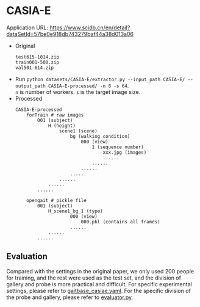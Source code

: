 # CASIA-E
Application URL: https://www.scidb.cn/en/detail?dataSetId=57be0e918db743279baf44a38d013a06
- Original
    ```
    test615-1014.zip
    train001-500.zip
    val501-614.zip
    ```
- Run `python datasets/CASIA-E/extractor.py --input_path CASIA-E/ --output_path CASIA-E-processed/ -n 8 -s 64`. \
  `n` is number of workers. `s` is the target image size.
- Processed
    ```
    CASIA-E-processed
        forTrain # raw images
            001 (subject)
                H (height)
                    scene1 (scene)
                        bg (walking condition)
                            000 (view)
                                1 (sequence number)
                                    xxx.jpg (images)
                                    ......
                                ......
                            ......
                        ......
                    ......
                ......
            ......

        opengait # pickle file
            001 (subject)
                H_scene1_bg_1 (type)
                        000 (view)
                            000.pkl (contains all frames)
                        ......
                ......
            ......
    ```

## Evaluation
Compared with the settings in the original paper, we only used 200 people for training, and the rest were used as the test set, and the division of gallery and probe is more practical and difficult.
For specific experimental settings, please refer to [gaitbase_casiae.yaml](../../configs/gaitbase/gaitbase_casiae.yaml).
For the specific division of the probe and gallery, please refer to [evaluator.py](../../opengait/evaluation/evaluator.py).

